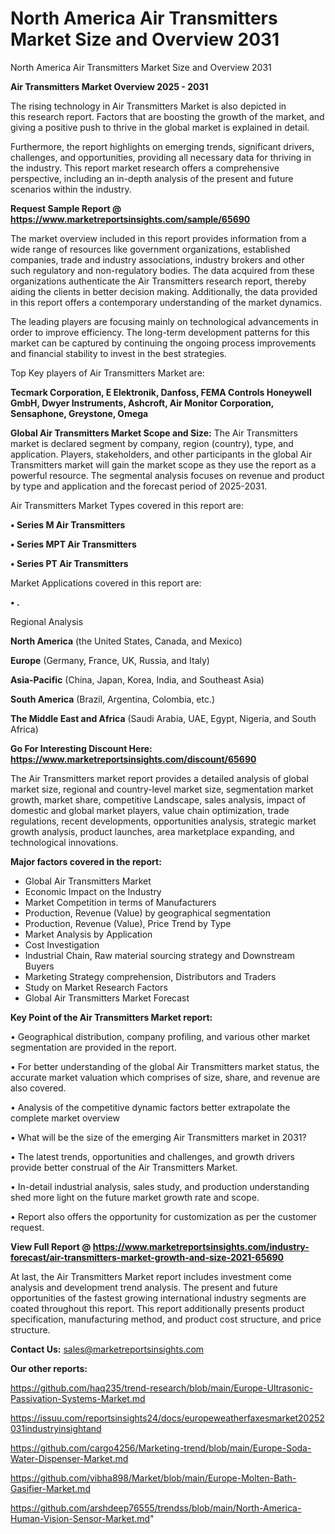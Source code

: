 # North America Air Transmitters Market Size and Overview 2031
 North America Air Transmitters Market Size and Overview 2031

<Strong> Air Transmitters Market Overview 2025 - 2031</strong>

The rising technology in Air Transmitters Market is also depicted in this research report. Factors that are boosting the growth of the market, and giving a positive push to thrive in the global market is explained in detail.

Furthermore, the report highlights on emerging trends, significant drivers, challenges, and opportunities, providing all necessary data for thriving in the industry. This report market research offers a comprehensive perspective, including an in-depth analysis of the present and future scenarios within the industry.

<strong>Request Sample Report @ <a href=https://www.marketreportsinsights.com/sample/65690>https://www.marketreportsinsights.com/sample/65690</a></strong>

The market overview included in this report provides information from a wide range of resources like government organizations, established companies, trade and industry associations, industry brokers and other such regulatory and non-regulatory bodies. The data acquired from these organizations authenticate the Air Transmitters research report, thereby aiding the clients in better decision making. Additionally, the data provided in this report offers a contemporary understanding of the market dynamics.

The leading players are focusing mainly on technological advancements in order to improve efficiency. The long-term development patterns for this market can be captured by continuing the ongoing process improvements and financial stability to invest in the best strategies.

Top Key players of Air Transmitters Market are:

<strong>Tecmark Corporation, E Elektronik, Danfoss, FEMA Controls Honeywell GmbH, Dwyer Instruments, Ashcroft, Air Monitor Corporation, Sensaphone, Greystone, Omega</strong>

<strong><b>Global Air Transmitters Market Scope and Size:</b></strong>
The Air Transmitters market is declared segment by company, region (country), type, and application. Players, stakeholders, and other participants in the global Air Transmitters market will gain the market scope as they use the report as a powerful resource. The segmental analysis focuses on revenue and product by type and application and the forecast period of 2025-2031.

Air Transmitters Market Types covered in this report are:

<strong>• Series M Air Transmitters

• Series MPT Air Transmitters

• Series PT Air Transmitters</strong>

Market Applications covered in this report are:

<strong>• .</strong> 

Regional Analysis

<strong>North America</strong> (the United States, Canada, and Mexico)

<strong>Europe</strong> (Germany, France, UK, Russia, and Italy)

<strong>Asia-Pacific</strong> (China, Japan, Korea, India, and Southeast Asia)

<strong>South America</strong> (Brazil, Argentina, Colombia, etc.)

<strong>The Middle East and Africa</strong> (Saudi Arabia, UAE, Egypt, Nigeria, and South Africa)

<strong>Go For Interesting Discount Here: <a href=https://www.marketreportsinsights.com/discount/65690>https://www.marketreportsinsights.com/discount/65690</a></strong>

The Air Transmitters market report provides a detailed analysis of global market size, regional and country-level market size, segmentation market growth, market share, competitive Landscape, sales analysis, impact of domestic and global market players, value chain optimization, trade regulations, recent developments, opportunities analysis, strategic market growth analysis, product launches, area marketplace expanding, and technological innovations.

<strong><b>Major factors covered in the report:</b></strong>
<ul>
  <li>Global Air Transmitters Market </li>
  <li>Economic Impact on the Industry</li>
  <li>Market Competition in terms of Manufacturers</li>
  <li>Production, Revenue (Value) by geographical segmentation</li>
  <li>Production, Revenue (Value), Price Trend by Type</li>
  <li>Market Analysis by Application</li>
  <li>Cost Investigation</li>
  <li>Industrial Chain, Raw material sourcing strategy and Downstream Buyers</li>
  <li>Marketing Strategy comprehension, Distributors and Traders</li>
  <li>Study on Market Research Factors</li>
  <li>Global Air Transmitters Market Forecast</li>
</ul>

<strong><b>Key Point of the Air Transmitters Market report:</b></strong>

• Geographical distribution, company profiling, and various other market segmentation are provided in the report.

• For better understanding of the global Air Transmitters market status, the accurate market valuation which comprises of size, share, and revenue are also covered.

• Analysis of the competitive dynamic factors better extrapolate the complete market overview

• What will be the size of the emerging Air Transmitters market in 2031?

• The latest trends, opportunities and challenges, and growth drivers provide better construal of the Air Transmitters Market.

• In-detail industrial analysis, sales study, and production understanding shed more light on the future market growth rate and scope.

• Report also offers the opportunity for customization as per the customer request.

<strong><b>View Full Report @ <a href=https://www.marketreportsinsights.com/industry-forecast/air-transmitters-market-growth-and-size-2021-65690>https://www.marketreportsinsights.com/industry-forecast/air-transmitters-market-growth-and-size-2021-65690</a></b></strong>


At last, the Air Transmitters Market report includes investment come analysis and development trend analysis. The present and future opportunities of the fastest growing international industry segments are coated throughout this report. This report additionally presents product specification, manufacturing method, and product cost structure, and price structure.

<strong>Contact Us:</strong>
sales@marketreportsinsights.com

<strong>Our other reports:</strong>

<a href=https://github.com/haq235/trend-research/blob/main/Europe-Ultrasonic-Passivation-Systems-Market.md>https://github.com/haq235/trend-research/blob/main/Europe-Ultrasonic-Passivation-Systems-Market.md</a>

<a href=https://issuu.com/reportsinsights24/docs/europeweatherfaxesmarket20252031industryinsightand>https://issuu.com/reportsinsights24/docs/europeweatherfaxesmarket20252031industryinsightand</a>

<a href=https://github.com/cargo4256/Marketing-trend/blob/main/Europe-Soda-Water-Dispenser-Market.md>https://github.com/cargo4256/Marketing-trend/blob/main/Europe-Soda-Water-Dispenser-Market.md</a>

<a href=https://github.com/vibha898/Market/blob/main/Europe-Molten-Bath-Gasifier-Market.md>https://github.com/vibha898/Market/blob/main/Europe-Molten-Bath-Gasifier-Market.md</a>

<a href=https://github.com/arshdeep76555/trendss/blob/main/North-America-Human-Vision-Sensor-Market.md>https://github.com/arshdeep76555/trendss/blob/main/North-America-Human-Vision-Sensor-Market.md</a>"
